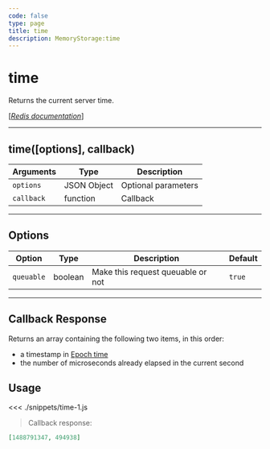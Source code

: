 ```yaml
---
code: false
type: page
title: time
description: MemoryStorage:time
---
```


# time

Returns the current server time.

[[_Redis documentation_]](https://redis.io/commands/time)

---

## time([options], callback)

| Arguments  | Type        | Description         |
| ---------- | ----------- | ------------------- |
| `options`  | JSON Object | Optional parameters |
| `callback` | function    | Callback            |

---

## Options

| Option     | Type    | Description                       | Default |
| ---------- | ------- | --------------------------------- | ------- |
| `queuable` | boolean | Make this request queuable or not | `true`  |

---

## Callback Response

Returns an array containing the following two items, in this order:

- a timestamp in [Epoch time](https://en.wikipedia.org/wiki/Unix_time)
- the number of microseconds already elapsed in the current second

## Usage

<<< ./snippets/time-1.js

> Callback response:

```json
[1488791347, 494938]
```

